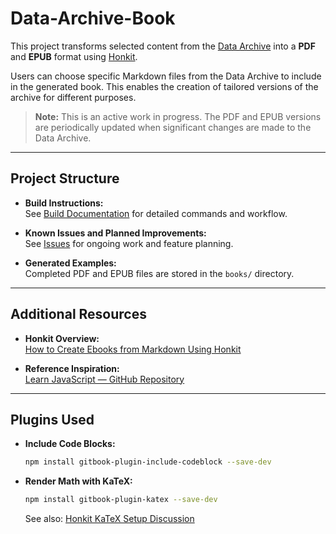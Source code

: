 # Data-Archive-Book

This project transforms selected content from the [Data Archive](https://rhyslwells.github.io/Data-Archive/) into a **PDF** and **EPUB** format using [Honkit](https://honkit.netlify.app/).

Users can choose specific Markdown files from the Data Archive to include in the generated book. This enables the creation of tailored versions of the archive for different purposes.

> **Note:** This is an active work in progress. The PDF and EPUB versions are periodically updated when significant changes are made to the Data Archive.

---

## Project Structure

- **Build Instructions:**  
  See [Build Documentation](docs/build.md) for detailed commands and workflow.

- **Known Issues and Planned Improvements:**  
  See [Issues](docs/issues.md) for ongoing work and feature planning.

- **Generated Examples:**  
  Completed PDF and EPUB files are stored in the `books/` directory.

---

## Additional Resources

- **Honkit Overview:**  
  [How to Create Ebooks from Markdown Using Honkit](https://flaviocopes.com/how-to-create-ebooks-markdown/#:~:text=honkit%20works%20great.,and%20let%20CloudFlare%20distribute%20it.)

- **Reference Inspiration:**  
  [Learn JavaScript — GitHub Repository](https://github.com/sumn2u/learn-javascript/tree/main)

---

## Plugins Used

- **Include Code Blocks:**
  ```bash
  npm install gitbook-plugin-include-codeblock --save-dev
  ```

- **Render Math with KaTeX:**
  ```bash
  npm install gitbook-plugin-katex --save-dev
  ```
  See also: [Honkit KaTeX Setup Discussion](https://github.com/honkit/honkit/issues/217)
